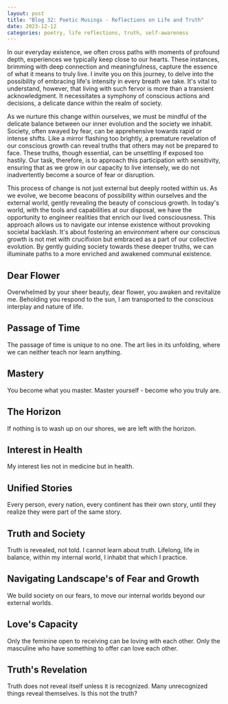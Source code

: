 ```yaml
---
layout: post
title: "Blog 32: Poetic Musings - Reflections on Life and Truth"
date: 2023-12-12
categories: poetry, life reflections, truth, self-awareness
---
```


In our everyday existence, we often cross paths with moments of profound depth, experiences we typically keep close to our hearts. These instances, brimming with deep connection and meaningfulness, capture the essence of what it means to truly live. I invite you on this journey, to delve into the possibility of embracing life's intensity in every breath we take. It's vital to understand, however, that living with such fervor is more than a transient acknowledgment. It necessitates a symphony of conscious actions and decisions, a delicate dance within the realm of society.

As we nurture this change within ourselves, we must be mindful of the delicate balance between our inner evolution and the society we inhabit. Society, often swayed by fear, can be apprehensive towards rapid or intense shifts. Like a mirror flashing too brightly, a premature revelation of our conscious growth can reveal truths that others may not be prepared to face. These truths, though essential, can be unsettling if exposed too hastily. Our task, therefore, is to approach this participation with sensitivity, ensuring that as we grow in our capacity to live intensely, we do not inadvertently become a source of fear or disruption.

This process of change is not just external but deeply rooted within us. As we evolve, we become beacons of possibility within ourselves and the external world, gently revealing the beauty of conscious growth. In today's world, with the tools and capabilities at our disposal, we have the opportunity to engineer realities that enrich our lived consciousness. This approach allows us to navigate our intense existence without provoking societal backlash. It's about fostering an environment where our conscious growth is not met with crucifixion but embraced as a part of our collective evolution. By gently guiding society towards these deeper truths, we can illuminate paths to a more enriched and awakened communal existence.

## Dear Flower
Overwhelmed by your sheer beauty, dear flower, you awaken and revitalize me. Beholding you respond to the sun, I am transported to the conscious interplay and nature of life.

## Passage of Time
The passage of time is unique to no one. The art lies in its unfolding, where we can neither teach nor learn anything.

## Mastery
You become what you master. Master yourself - become who you truly are.

## The Horizon
If nothing is to wash up on our shores, we are left with the horizon.

## Interest in Health
My interest lies not in medicine but in health.

## Unified Stories
Every person, every nation, every continent has their own story, until they realize they were part of the same story.

## Truth and Society
Truth is revealed, not told. I cannot learn about truth. Lifelong, life in balance, within my internal world, I inhabit that which I practice. 

## Navigating Landscape's of Fear and Growth 
We build society on our fears, to move our internal worlds beyond our external worlds.

## Love's Capacity
Only the feminine open to receiving can be loving with each other. Only the masculine who have something to offer can love each other.

## Truth's Revelation
Truth does not reveal itself unless it is recognized. Many unrecognized things reveal themselves. Is this not the truth?
